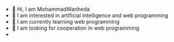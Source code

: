 - 👋 Hi, I am MohammadWanheda
- 👀 I am interested in artificial intelligence and web programming
- 🌱 I am currently learning web programming
- 💞️ I am looking for cooperation in web programming
- 
<!---
MohammadWanheda/MohammadWanheda is a ✨ special ✨ repository because its `README.md` (this file) appears on your GitHub profile.
You can click the Preview link to take a look at your changes.
--->
